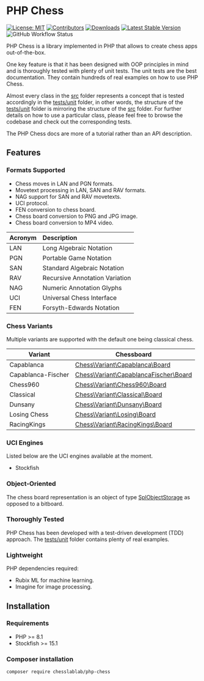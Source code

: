# PHP Chess

[![License: MIT](https://img.shields.io/badge/License-MIT-blue.svg)](https://opensource.org/license/mit/)
[![Contributors](https://img.shields.io/github/contributors/chesslablab/php-chess)](https://github.com/chesslablab/php-chess/graphs/contributors)
[![Downloads](https://img.shields.io/packagist/dt/chesslablab/php-chess.svg)](https://packagist.org/packages/chesslablab/php-chess)
[![Latest Stable Version](https://poser.pugx.org/chesslablab/php-chess/v/stable)](https://packagist.org/packages/chesslablab/php-chess)
![GitHub Workflow Status](https://github.com/chesslablab/php-chess/actions/workflows/php.yml/badge.svg)

PHP Chess is a library implemented in PHP that allows to create chess apps out-of-the-box.

One key feature is that it has been designed with OOP principles in mind and is thoroughly tested with plenty of unit tests. The unit tests are the best documentation. They contain hundreds of real examples on how to use PHP Chess.

Almost every class in the [src](https://github.com/chesslablab/php-chess/tree/main/src) folder represents a concept that is tested accordingly in the [tests/unit](https://github.com/chesslablab/php-chess/tree/main/tests/unit) folder, in other words, the structure of the [tests/unit](https://github.com/chesslablab/php-chess/tree/main/tests/unit) folder is mirroring the structure of the [src](https://github.com/chesslablab/php-chess/tree/main/src) folder. For further details on how to use a particular class, please feel free to browse the codebase and check out the corresponding tests.

The PHP Chess docs are more of a tutorial rather than an API description.

## Features

### Formats Supported

- Chess moves in LAN and PGN formats.
- Movetext processing in LAN, SAN and RAV formats.
- NAG support for SAN and RAV movetexts.
- UCI protocol.
- FEN conversion to chess board.
- Chess board conversion to PNG and JPG image.
- Chess board conversion to MP4 video.

| Acronym | Description                    |
| :------ | :----------------------------- |
| LAN     | Long Algebraic Notation        |
| PGN     | Portable Game Notation         |
| SAN     | Standard Algebraic Notation    |
| RAV     | Recursive Annotation Variation |
| NAG     | Numeric Annotation Glyphs      |
| UCI     | Universal Chess Interface      |
| FEN     | Forsyth-Edwards Notation       |

### Chess Variants

Multiple variants are supported with the default one being classical chess.

| Variant | Chessboard |
| ------- | ---------- |
| Capablanca | [Chess\Variant\Capablanca\Board](https://github.com/chesslablab/php-chess/blob/main/tests/unit/Variant/Capablanca/BoardTest.php) |
| Capablanca-Fischer | [Chess\Variant\CapablancaFischer\Board](https://github.com/chesslablab/php-chess/blob/main/src/Variant/CapablancaFischer/Board.php) |
| Chess960 | [Chess\Variant\Chess960\Board](https://github.com/chesslablab/php-chess/blob/main/tests/unit/Variant/Chess960/BoardTest.php) |
| Classical | [Chess\Variant\Classical\Board](https://github.com/chesslablab/php-chess/blob/main/tests/unit/Variant/Classical/BoardTest.php) |
| Dunsany | [Chess\Variant\Dunsany\Board](https://github.com/chesslablab/php-chess/blob/main/tests/unit/Variant/Dunsany/BoardTest.php) |
| Losing Chess | [Chess\Variant\Losing\Board](https://github.com/chesslablab/php-chess/blob/main/tests/unit/Variant/Losing/BoardTest.php) |
| RacingKings | [Chess\Variant\RacingKings\Board](https://github.com/chesslablab/php-chess/blob/main/tests/unit/Variant/RacingKings/BoardTest.php) |

### UCI Engines

Listed below are the UCI engines available at the moment.

- Stockfish

### Object-Oriented

The chess board representation is an object of type [SplObjectStorage](https://www.php.net/manual/en/class.splobjectstorage.php) as opposed to a bitboard.

### Thoroughly Tested

PHP Chess has been developed with a test-driven development (TDD) approach. The [tests/unit](https://github.com/chesslablab/php-chess/tree/main/tests/unit) folder contains plenty of real examples.

### Lightweight

PHP dependencies required:

- Rubix ML for machine learning.
- Imagine for image processing.

## Installation

### Requirements

- PHP >= 8.1
- Stockfish >= 15.1

### Composer installation

```text
composer require chesslablab/php-chess
```
